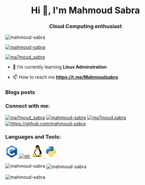 <h1 align="center">Hi 👋, I'm Mahmoud Sabra</h1>
<h3 align="center"> Cloud Computing enthusiast   </h3>

<p align="left"> <img src="https://komarev.com/ghpvc/?username=mahmoud-sabra&label=Profile%20views&color=0e75b6&style=flat" alt="mahmoud-sabra" /> </p>

<p align="left"> <a href="https://github.com/ryo-ma/github-profile-trophy"><img src="https://github-profile-trophy.vercel.app/?username=mahmoud-sabra" alt="mahmoud-sabra" /></a> </p>

<p align="left"> <a href="https://twitter.com/ma7moud_sabra" target="blank"><img src="https://img.shields.io/twitter/follow/ma7moud_sabra?logo=twitter&style=for-the-badge" alt="ma7moud_sabra" /></a> </p>

- 🌱 I’m currently learning **Linux Adminstration**

- 📫 How to reach me **https://t.me/Mahmoudsabra**

### Blogs posts
<!-- BLOG-POST-LIST:START -->
<!-- BLOG-POST-LIST:END -->

<h3 align="left">Connect with me:</h3>
<p align="left">
<a href="https://twitter.com/ma7moud_sabra" target="blank"><img align="center" src="https://raw.githubusercontent.com/rahuldkjain/github-profile-readme-generator/master/src/images/icons/Social/twitter.svg" alt="ma7moud_sabra" height="30" width="40" /></a>
<a href="https://linkedin.com/in/mahmoud-sabra" target="blank"><img align="center" src="https://raw.githubusercontent.com/rahuldkjain/github-profile-readme-generator/master/src/images/icons/Social/linked-in-alt.svg" alt="mahmoud-sabra" height="30" width="40" /></a>
<a href="https://fb.com/ma7moud.sabra" target="blank"><img align="center" src="https://raw.githubusercontent.com/rahuldkjain/github-profile-readme-generator/master/src/images/icons/Social/facebook.svg" alt="ma7moud.sabra" height="30" width="40" /></a>
<a href="/https://github.com/mahmoud-sabra" target="blank"><img align="center" src="https://raw.githubusercontent.com/rahuldkjain/github-profile-readme-generator/master/src/images/icons/Social/rss.svg" alt="https://github.com/mahmoud-sabra" height="30" width="40" /></a>
</p>

<h3 align="left">Languages and Tools:</h3>
<p align="left"> <a href="https://www.cprogramming.com/" target="_blank" rel="noreferrer"> <img src="https://raw.githubusercontent.com/devicons/devicon/master/icons/c/c-original.svg" alt="c" width="40" height="40"/> </a> <a href="https://git-scm.com/" target="_blank" rel="noreferrer"> <img src="https://www.vectorlogo.zone/logos/git-scm/git-scm-icon.svg" alt="git" width="40" height="40"/> </a> <a href="https://www.linux.org/" target="_blank" rel="noreferrer"> <img src="https://raw.githubusercontent.com/devicons/devicon/master/icons/linux/linux-original.svg" alt="linux" width="40" height="40"/> </a> <a href="https://www.python.org" target="_blank" rel="noreferrer"> <img src="https://raw.githubusercontent.com/devicons/devicon/master/icons/python/python-original.svg" alt="python" width="40" height="40"/> </a> </p>

<p><img align="left" src="https://github-readme-stats.vercel.app/api/top-langs?username=mahmoud-sabra&show_icons=true&locale=en&layout=compact" alt="mahmoud-sabra" /></p>

<p>&nbsp;<img align="center" src="https://github-readme-stats.vercel.app/api?username=mahmoud-sabra&show_icons=true&locale=en" alt="mahmoud-sabra" /></p>

<p><img align="center" src="https://github-readme-streak-stats.herokuapp.com/?user=mahmoud-sabra&" alt="mahmoud-sabra" /></p>

